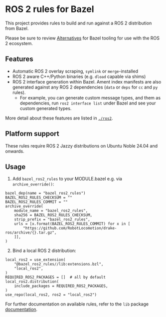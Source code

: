 # ROS 2 rules for Bazel

This project provides rules to build and run against a ROS 2 distribution from Bazel.

Please be sure to review [Alternatives](./ros2#alternatives) for Bazel tooling
for use with the ROS 2 ecosystem.

## Features

- Automatic ROS 2 overlay scraping, `symlink` or `merge`-installed
- ROS 2 aware C++/Python binaries (e.g. `dload` capable via shims)
- ROS 2 interface generation within Bazel. Ament index manifests are
  also generated against any ROS 2 dependencies (`data` or `deps` for `cc` and
  `py` rules).
    - For example, you can generate custom message types, and them as
      dependencies, run `ros2 interface list` under Bazel and see your custom
      generated types.

More detail about these features are listed in [`./ros2`](./ros2).

## Platform support

These rules require ROS 2 Jazzy distributions on Ubuntu Noble 24.04 and
onwards.

## Usage

1. Add `bazel_ros2_rules` to your MODULE.bazel e.g. via `archive_override()`:

```starlark
bazel_dep(name = "bazel_ros2_rules")
BAZEL_ROS2_RULES_CHECKSUM = ""
BAZEL_ROS2_RULES_COMMIT = ""
archive_override(
    module_name = "bazel_ros2_rules",
    sha256 = BAZEL_ROS2_RULES_CHECKSUM,
    strip_prefix = "bazel_ros2_rules",
    urls = [x.format(BAZEL_ROS2_RULES_COMMIT) for x in [
        "https://github.com/RobotLocomotion/drake-ros/archive/{}.tar.gz",
    ]],
)
```

2. Bind a local ROS 2 distribution:

```starlark
local_ros2 = use_extension(
    "@bazel_ros2_rules//lib:extensions.bzl",
    "local_ros2",
)
REQUIRED_ROS2_PACKAGES = []  # all by default
local_ros2.distribution(
    include_packages = REQUIRED_ROS2_PACKAGES,
)
use_repo(local_ros2, ros2 = "local_ros2")
```

For further documentation on available rules, refer to the `lib` package [documentation](lib/README.md).
